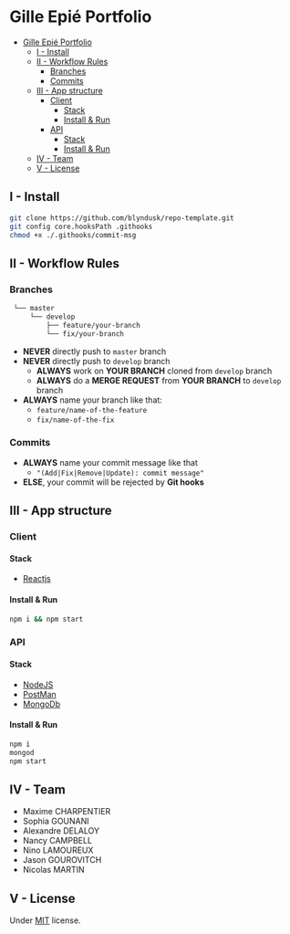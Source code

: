 # Gille Epié Portfolio

- [Gille Epié Portfolio](#gille-epi%c3%a9-portfolio)
  - [I - Install](#i---install)
  - [II - Workflow Rules](#ii---workflow-rules)
    - [Branches](#branches)
    - [Commits](#commits)
  - [III - App structure](#iii---app-structure)
    - [Client](#client)
      - [Stack](#stack)
      - [Install & Run](#install--run)
    - [API](#api)
      - [Stack](#stack-1)
      - [Install & Run](#install--run-1)
  - [IV - Team](#iv---team)
  - [V - License](#v---license)

## I - Install

```bash
git clone https://github.com/blyndusk/repo-template.git
git config core.hooksPath .githooks
chmod +x ./.githooks/commit-msg
```

## II - Workflow Rules

### Branches

```bash
 └── master
     └── develop
         ├── feature/your-branch
         └── fix/your-branch
```

- **NEVER** directly push to `master` branch
- **NEVER** directly push to `develop` branch
  - **ALWAYS** work on **YOUR BRANCH** cloned from `develop` branch
  - **ALWAYS** do a **MERGE REQUEST** from **YOUR BRANCH** to `develop` branch
- **ALWAYS** name your branch like that:
  - `feature/name-of-the-feature`
  - `fix/name-of-the-fix`

### Commits

- **ALWAYS** name your commit message like that
  - `"(Add|Fix|Remove|Update): commit message"`
- **ELSE**, your commit will be rejected by **Git hooks**

## III - App structure

### Client

#### Stack

- [Reactjs](https://reactjs.org/)

#### Install & Run

```bash
npm i && npm start
```

### API

#### Stack

- [NodeJS](https://nodejs.org/)
- [PostMan](https://www.postman.com/)
- [MongoDb](https://www.mongodb.com/)

#### Install & Run

```bash
npm i 
mongod
npm start
```

## IV - Team

- Maxime CHARPENTIER
- Sophia GOUNANI
- Alexandre DELALOY
- Nancy CAMPBELL
- Nino LAMOUREUX
- Jason GOUROVITCH
- Nicolas MARTIN

## V - License

Under [MIT](./LICENSE) license.